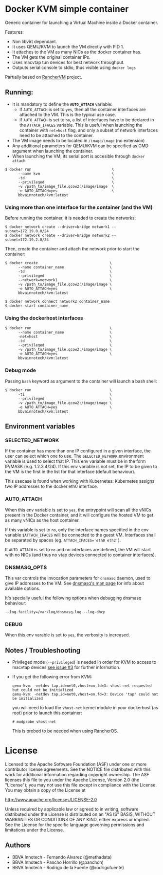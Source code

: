 # Docker KVM simple container

Generic container for launching a Virtual Machine inside a Docker container.

Features:
- Non libvirt dependant.
- It uses QEMU/KVM to launch the VM directly with PID 1.
- It attaches to the VM as many NICs as the docker container has.
- The VM gets the original container IPs.
- Uses macvtap tun devices for best network throughput.
- Outputs serial console to stdio, thus visible using `docker logs`

Partially based on [RancherVM](https://github.com/rancher/vm) project.

## Running:

* It is mandatory to define the **`AUTO_ATTACH`** variable:
  * If `AUTO_ATTACH` is set to `yes`, then all the container interfaces are attached to the VM. This is the typical use case.
  * If `AUTO_ATTACH` is set to `no`, a list of interfaces have to be declared in the `ATTACH_IFACES` variable. This is useful when launching the container with `net=host` flag, and only a subset of network interfaces need to be attached to the container.
* The VM image needs to be located in `/image/image` (no extension)
* Any additional parameters for QEMU/KVM can be specified as CMD argument when launching the container.
* When launching the VM, its serial port is accesible through `docker attach`


```
$ docker run                                     \
      --name kvm                                 \
      -td                                        \
      --privileged                               \
      -v /path_to/image_file.qcow2:/image/image  \
      -e AUTO_ATTACH=yes                         \
      bbvainnotech/kvm:latest
```

### Using more than one interface for the container (and the VM)

Before running the container, it is needed to create the networks:
```
$ docker network create --driver=bridge network1 --subnet=172.19.0.0/24
$ docker network create --driver=bridge network2 --subnet=172.19.2.0/24
```

Then, create the container and attach the network prior to start the container:
```
$ docker create                                 \
      --name container_name                     \
      -td                                       \
      --privileged                              \
      --network=network1                        \
      -v /path_to/image_file.qcow2:/image/image \
      -e AUTO_ATTACH=yes                        \
      bbvainnotech/kvm:latest

$ docker network connect network2 container_name
$ docker start container_name
```

### Using the dockerhost interfaces

```
$ docker run                                    \
      --name container_name                     \
      -net=host                                 \
      -td                                       \
      --privileged                              \
      -v /path_to/image_file.qcow2:/image/image \
      -e AUTO_ATTACH=yes                        \
      bbvainnotech/kvm:latest
```

### Debug mode

Passing `bash` keyword as argument to the container will launch a bash shell:

```
$ docker run                                    \
      -ti                                       \
      --privileged                              \
      -v /path_to/image_file.qcow2:/image/image \
      -e AUTO_ATTACH=yes                        \
      bbvainnotech/kvm:latest
```

## Environment variables

### SELECTED_NETWORK
If the container has more than one IP configured in a given interface, the user can select which one to use. The `SELECTED_NETWORK` environment variable is used to select that IP. This env variable must be in the form IP/MASK (e.g. 1.2.3.4/24).
If this env variable is not set, the IP to be given to the VM is the first in the list for that interface (default behaviour).

This usecase is found when working with Kubernetes: Kubernetes assigns two IP addresses to the docker eth0 interface.

### AUTO_ATTACH
When this env variable is set to `yes`, the entrypoint will scan all the vNICs present in the Docker container, and it will configure the hosted VM to get as many vNICs as the host container.

If this variable is set to `no`, only the interface names specified in the env variable `$ATTACH_IFACES` will be connected to the guest VM. Interfaces shall be separated by spaces (eg. `ATTACH_IFACES='eth0 eth2'`).

If `AUTO_ATTACH` is set to `no` and no interfaces are defined, the VM will start with no NICs (and thus no vtap devices connected to container interfaces).

### DNSMASQ_OPTS
This var controls the invocation parameters for `dnsmasq` daemon, used to give IP addresses to the VM. See [dnsmasq's man page](http://www.thekelleys.org.uk/dnsmasq/docs/dnsmasq-man.html) for info about available options.

It's specially useful the following options when debugging dnsmasq behaviour:

```
--log-facility=/var/log/dnsmasq.log --log-dhcp
```
### DEBUG
When this env varable is set to `yes`, the verbosity is increased.

## Notes / Troubleshooting

* Privileged mode (`--privileged`) is needed in order for KVM to access to macvtap devices [see issue #3](https://github.com/BBVA/kvm/issues/3) for further information.
* If you get the following error from KVM:

  ```
  qemu-kvm: -netdev tap,id=net0,vhost=on,fd=3: vhost-net requested but could not be initialized
  qemu-kvm: -netdev tap,id=net0,vhost=on,fd=3: Device 'tap' could not be initialized

  ```
  you will need to load the `vhost-net` kernel module in your dockerhost (as root) prior to launch this container:

  ```
  # modprobe vhost-net
  ```
  This is probed to be needed when using RancherOS.

# License
Licensed to the Apache Software Foundation (ASF) under one or more contributor license agreements. See the NOTICE file distributed with this work for additional information regarding copyright ownership. The ASF licenses this file to you under the Apache License, Version 2.0 (the "License"); you may not use this file except in compliance with the License. You may obtain a copy of the License at

http://www.apache.org/licenses/LICENSE-2.0

Unless required by applicable law or agreed to in writing, software distributed under the License is distributed on an "AS IS" BASIS, WITHOUT WARRANTIES OR CONDITIONS OF ANY KIND, either express or implied. See the License for the specific language governing permissions and limitations under the License.

## Authors
* BBVA Innotech - Fernando Alvarez (@methadata)
* BBVA Innotech - Pancho Horrillo (@panchoh)
* BBVA Innotech - Rodrigo de la Fuente (@rodrigofuente)